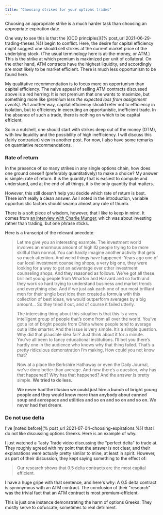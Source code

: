 ```yaml
---
title: "Choosing strikes for your options trades"
---
```


Choosing an appropriate strike is a much harder task than choosing an appropriate expiration date.

One way to see this is that the [OCD principles]({% post_url 2021-06-29-trading-theses %}) begin to conflict. Here, the desire for capital efficiency might suggest one should sell strikes at the current market price of the underlying stock. (The usual terminology here is at-the-money, or ATM.) This is the strike at which premium is maximized per unit of collateral. On the other hand, ATM contracts have the highest liquidity, and accordingly are most likely to be market efficient. There is much less opportunism to be found here.


My qualitative recommendation is to focus more on opportunism than capital efficiency. The naive appeal of selling ATM contracts discussed above is a red herring: It is not premium that one wants to maximize, but something more like _(premium less the expected loss from assignment events)_. Put another way, capital efficiency should refer not to efficiency in isolation, but to efficiency in executing an opportunistic, inefficient trade. In the absence of such a trade, there is nothing on which to be capital efficient.

So in a nutshell, one should start with strikes deep out of the money (OTM), with low liquidity and the possibility of high inefficiency. I will discuss this (fairly contrarian) view in another post. For now, I also have some remarks on quantiative recommendations.

### Rate of return

In the presence of so many strikes in any single options chain, how does one ground oneself (preferably quantitatively) to make a choice? My answer is simple: rate of return. It is the quantity that is easiest to compute and understand, and at the end of all things, it is the only quantity that matters.

However, this still doesn't help you decide which rate of return is best. There isn't really a clean answer. As I noted in the introduction, variable opportunistic factors should swamp almost any rule of thumb.

There is a soft piece of wisdom, however, that I like to keep in mind. It comes from [an interview with Charlie Munger](https://www.youtube.com/watch?v=53vXIbsaBgw), which was about investing rather than trading, but one phrase sticks.

Here is a transcript of the relevant anecdote:

> Let me give you an interesting example. The investment world involves an enormous amount of high IQ people trying to be more skillful than normal. You can hardly imagine another activity that gets so much attention. And weird things have happened. Years ago one of our local investment counseling shops, a very big one, they were looking for a way to get an advantage over other investment counseling shops. And they reasoned as follows. We’ve got all these brilliant young people from Wharton and Harvard and so forth and they work so hard trying to understand business and market trends and everything else. And if we just ask each one of our most brilliant men for their single best idea then created a formula with this collection of best ideas, we would outperform averages by a big amount... So they tried it out, and of course it failed utterly.
>
> The interesting thing about this situation is that this is a very intelligent group of people that’s come from all over the world. You’ve got a lot of bright people from China where people tend to average out a little smarter. And the issue is very simple. It’s a simple question. Why did that plausible idea fail? Just think about it for a minute. You’ve all been to fancy educational institutions. I’ll bet you there’s hardly one in the audience who knows why that thing failed. That’s a pretty ridiculous demonstration I’m making. How could you not know that?
>
> Now at a place like Berkshire Hathaway or even the Daily Journal, we’ve done better than average. And now there’s a question, why has that happened? Why has that happened? And the answer is pretty simple. __We tried to do less.__
>
> __We never had the illusion we could just hire a bunch of bright young people and they would know more than anybody about canned soup and aerospace and utilities and so on and so on and so on. We never had that dream.__




### Do not use delta

I've [noted before](% post_url 2021-07-04-choosing-expirations %}) that I do not like discussing options Greeks. Here is an example of why.

I just watched a Tasty Trade video discussing the "perfect delta" to trade at. They roughly agreed with my point that the answer is not clear, and their explanations were actually pretty similar to mine, at least in spirit. However, as part of their discussion, they kept saying something to the effect of:

> Our research shows that 0.5 delta contracts are the most capital efficient.

I have a huge gripe with that sentence, and here's why: A 0.5 delta contract is synonymous with an ATM contract. The conclusion of their "research" was the trivial fact that an ATM contract is most premium-efficient.

This is just one instance demonstrating the harm of options Greeks: They mostly serve to obfuscate, sometimes to real detriment.

